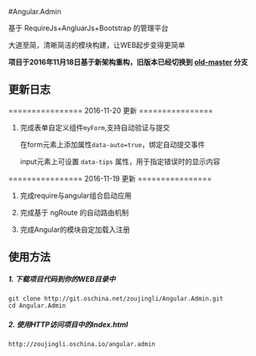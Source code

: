 #Angular.Admin

基于 RequireJs+AngluarJs+Bootstrap 的管理平台

大道至简，清晰简洁的模块构建，让WEB起步变得更简单

**项目于2016年11月18日基于新架构重构，旧版本已经切换到 [old-master](https://git.oschina.net/zoujingli/Angular.Admin/tree/old-master/) 分支**

更新日志
--
   
================ 2016-11-20 更新 ================

1. 完成表单自定义组件`myForm`,支持自动验证与提交
    
    在form元素上添加属性`data-auto=true`，绑定自动提交事件
    
    input元素上可设置 `data-tips` 属性，用于指定错误时的显示内容

================ 2016-11-19 更新 ================

1. 完成require与angular组合启动应用

2. 完成基于 ngRoute 的自动路由机制

3. 完成Angular的模块自定加载入注册
   

使用方法
--
##### 1. 下载项目代码到你的WEB目录中
```shell
git clone http://git.oschina.net/zoujingli/Angular.Admin.git
cd Angular.Admin
```

##### 2. 使用HTTP访问项目中的index.html
```link
http://zoujingli.oschina.io/angular.admin
```